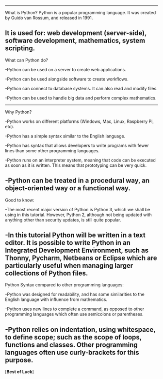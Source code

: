 ------------------------------------------------------------------

What is Python?
Python is a popular programming language. It was created by Guido van Rossum, and released in 1991.

It is used for:
        web development (server-side),
        software development,
        mathematics,
        system scripting.
------------------------------------------------------------------

What can Python do?

-Python can be used on a server to create web applications.

-Python can be used alongside software to create workflows.

-Python can connect to database systems. It can also read and modify files.

-Python can be used to handle big data and perform complex mathematics.

<!-- -Python can be used for rapid prototyping, or for production-ready software development. -->
-----------------------------------------------------------------------


Why Python?

-Python works on different platforms (Windows, Mac, Linux, Raspberry Pi, etc).

-Python has a simple syntax similar to the English language.

-Python has syntax that allows developers to write programs with fewer lines than some other programming languages.

-Python runs on an interpreter system, meaning that code can be executed as soon as it is written. This means that prototyping can be very quick.

-Python can be treated in a procedural way, an object-oriented way or a functional way.
-------------------------------------------------------------------------------

Good to know:

-The most recent major version of Python is Python 3, which we shall be using in this tutorial. However, Python 2, although not being updated with anything other than security updates, is still quite popular.

-In this tutorial Python will be written in a text editor. It is possible to write Python in an Integrated Development Environment, such as Thonny, Pycharm, Netbeans or Eclipse which are particularly useful when managing larger collections of Python files.
------------------------------------------------------------------------------------------

Python Syntax compared to other programming languages:

-Python was designed for readability, and has some similarities to the English language with influence from mathematics.

-Python uses new lines to complete a command, as opposed to other programming languages which often use semicolons or parentheses.

-Python relies on indentation, using whitespace, to define scope; such as the scope of loops, functions and classes. Other programming languages often use curly-brackets for this purpose.
---------------------------------------------------------------------------------------------------------------

[**Best of Luck**]